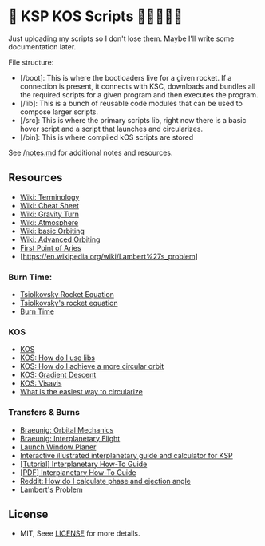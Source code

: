 # 🚀 KSP KOS Scripts 👩‍🚀👨🏽‍🚀

Just uploading my scripts so I don't lose them. Maybe I'll write some documentation later.

File structure:

- [/boot]: This is where the bootloaders live for a given rocket. If a connection is present, it connects with KSC, downloads and bundles all the required scripts for a given program and then executes the program.
- [/lib]: This is a bunch of reusable code modules that can be used to compose larger scripts.
- [/src]: This is where the primary scripts lib, right now there is a basic hover script and a script that launches and circularizes.
- [/bin]: This is where compiled kOS scripts are stored

See [/notes.md](/notes.md) for additional notes and resources.


## Resources

- [Wiki: Terminology](https://wiki.kerbalspaceprogram.com/wiki/Terminology)
- [Wiki: Cheat Sheet](https://wiki.kerbalspaceprogram.com/wiki/Cheat_sheet)
- [Wiki: Gravity Turn](https://wiki.kerbalspaceprogram.com/wiki/Gravity_turn)
- [Wiki: Atmosphere](https://wiki.kerbalspaceprogram.com/wiki/Atmosphere)
- [Wiki: basic Orbiting](https://wiki.kerbalspaceprogram.com/wiki/Tutorial:_Basic_Orbiting_(Math))
- [Wiki: Advanced Orbiting](https://wiki.kerbalspaceprogram.com/wiki/Tutorial:_Advanced_Orbiting)
- [First Point of Aries](https://en.wikipedia.org/wiki/First_Point_of_Aries)
- [https://en.wikipedia.org/wiki/Lambert%27s_problem]

### Burn Time:

- [Tsiolkovsky Rocket Equation](https://en.wikipedia.org/wiki/Tsiolkovsky_rocket_equation)
- [Tsiolkovsky's rocket equation](https://canmom.github.io/physics/rocket-equation#information-staging)
- [Burn Time](https://www.reddit.com/r/Kos/comments/3ftcwk/compute_burn_time_with_calculus/)

### KOS

- [KOS](https://ksp-kos.github.io/KOS/contents.html)
- [KOS: How do I use libs](https://www.reddit.com/r/Kos/comments/43wgoc/how_do_i_use_libraries/)
- [KOS: How do I achieve a more circular orbit](https://www.reddit.com/r/KerbalSpaceProgram/comments/2c2bo5/how_can_i_achieve_a_more_circular_orbit/)
- [KOS: Gradient Descent](https://www.reddit.com/r/Kos/comments/bg7qlz/gradient_descent_is_finding_unusual_solution/)
- [KOS: Visavis](https://www.reddit.com/r/Kos/comments/azr17q/how_can_you_calculate_the_circularisation_burn/)
- [What is the easiest way to circularize](https://www.reddit.com/r/Kos/comments/2wuo9o/what_is_the_easiest_way_to_circularize_while/)


### Transfers & Burns

- [Braeunig: Orbital Mechanics](http://www.braeunig.us/space/orbmech.htm)
- [Braeunig: Interplanetary Flight](http://www.braeunig.us/space/interpl.htm)
- [Launch Window Planer](https://alexmoon.github.io/ksp/)
- [Interactive illustrated interplanetary guide and calculator for KSP](https://ksp.olex.biz/)
- [[Tutorial] Interplanetary How-To Guide](https://forum.kerbalspaceprogram.com/index.php?/topic/16413-tutorial-interplanetary-how-to-guide/)
- [[PDF] Interplanetary How-To Guide](/resources/interplanetary_how_to_guide.pdf)
- [Reddit: How do I calculate phase and ejection angle](https://www.reddit.com/r/KerbalAcademy/comments/35wtv1/how_do_i_calculate_phase_and_ejection_angle/cr8pu4j/)
- [Lambert's Problem](https://en.wikipedia.org/wiki/Lambert%27s_problem)

## License

- MIT, Seee [LICENSE](/LICENSE) for more details.
